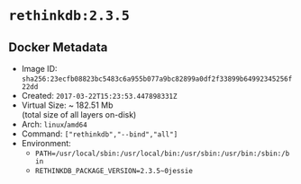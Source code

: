 # `rethinkdb:2.3.5`

## Docker Metadata

- Image ID: `sha256:23ecfb08823bc5483c6a955b077a9bc82899a0df2f33899b64992345256f22dd`
- Created: `2017-03-22T15:23:53.447898331Z`
- Virtual Size: ~ 182.51 Mb  
  (total size of all layers on-disk)
- Arch: `linux`/`amd64`
- Command: `["rethinkdb","--bind","all"]`
- Environment:
  - `PATH=/usr/local/sbin:/usr/local/bin:/usr/sbin:/usr/bin:/sbin:/bin`
  - `RETHINKDB_PACKAGE_VERSION=2.3.5~0jessie`
